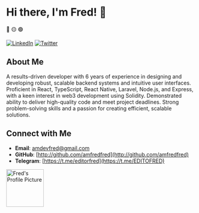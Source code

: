 # Hi there, I'm Fred! 👋

🔴 🟡 🟢 

[![LinkedIn](https://img.shields.io/badge/-LinkedIn-blue)](https://www.linkedin.com/in/ediifred)
[![Twitter](https://img.shields.io/badge/x-black)](https://x.com/editofred)

## About Me
A results-driven developer with 6 years of experience in designing and developing robust, scalable backend systems and intuitive user interfaces. Proficient in React, TypeScript, React Native, Laravel, Node.js, and Express, with a keen interest in web3 development using Solidity. Demonstrated ability to deliver high-quality code and meet project deadlines. Strong problem-solving skills and a passion for creating efficient, scalable solutions.
 
## Connect with Me
- **Email**: [amdevfred@gmail.com](mailto:amdevfred@gmail.com)
- **GitHub**: [http://github.com/amfredfred](http://github.com/amfredfred)
- **Telegram**: [https://t.me/editorfred](https://t.me/EDITOFRED)
  
<img src="https://avatars.githubusercontent.com/u/98282982?v=4" alt="Fred's Profile Picture" width="100" />
